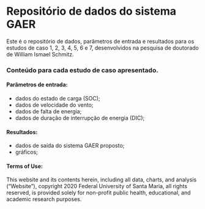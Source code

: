 # Repositório de dados do sistema GAER
Este é o repositório de dados, parâmetros de entrada e resultados para os estudos de caso 1, 2, 3, 4, 5, 6 e 7, desenvolvidos na pesquisa de doutorado de William Ismael Schmitz.

### Conteúdo para cada estudo de caso apresentado.
#### Parâmetros de entrada:
- dados do estado de carga (SOC);
- dados de velocidade do vento;
- dados de falta de energia;
- dados de duração de interrupção de energia (DIC);
#### Resultados:
- dados de saída do sistema GAER proposto;
- gráficos;

#### Terms of Use: 
This website and its contents herein, including all data, charts, and analysis (“Website”), copyright 2020 Federal University of Santa Maria, all rights reserved, is provided solely for non-profit public health, educational, and academic research purposes.
